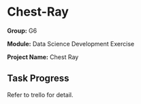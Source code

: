 # Chest-Ray

**Group:** G6

**Module:** Data Science Development Exercise

**Project Name:** Chest Ray


## Task Progress
Refer to trello for detail.

